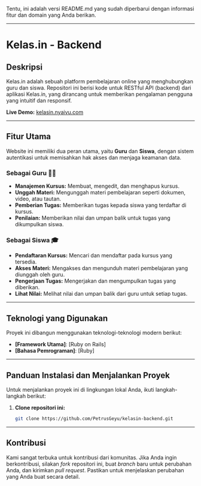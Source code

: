 Tentu, ini adalah versi README.md yang sudah diperbarui dengan informasi fitur dan domain yang Anda berikan.

-----

# Kelas.in - Backend

## Deskripsi

Kelas.in adalah sebuah platform pembelajaran online yang menghubungkan guru dan siswa. Repositori ini berisi kode untuk RESTful API (backend) dari aplikasi Kelas.in, yang dirancang untuk memberikan pengalaman pengguna yang intuitif dan responsif.

**Live Demo:** [kelasin.nyaivu.com](https://kelasin.nyaivu.com)

-----

## Fitur Utama

Website ini memiliki dua peran utama, yaitu **Guru** dan **Siswa**, dengan sistem autentikasi untuk memisahkan hak akses dan menjaga keamanan data.

### Sebagai Guru 👨‍🏫

  * **Manajemen Kursus:** Membuat, mengedit, dan menghapus kursus.
  * **Unggah Materi:** Mengunggah materi pembelajaran seperti dokumen, video, atau tautan.
  * **Pemberian Tugas:** Memberikan tugas kepada siswa yang terdaftar di kursus.
  * **Penilaian:** Memberikan nilai dan umpan balik untuk tugas yang dikumpulkan siswa.

### Sebagai Siswa 🎓

  * **Pendaftaran Kursus:** Mencari dan mendaftar pada kursus yang tersedia.
  * **Akses Materi:** Mengakses dan mengunduh materi pembelajaran yang diunggah oleh guru.
  * **Pengerjaan Tugas:** Mengerjakan dan mengumpulkan tugas yang diberikan.
  * **Lihat Nilai:** Melihat nilai dan umpan balik dari guru untuk setiap tugas.

-----

## Teknologi yang Digunakan

Proyek ini dibangun menggunakan teknologi-teknologi modern berikut:

  * **[Framework Utama]**: [Ruby on Rails]
  * **[Bahasa Pemrograman]**: [Ruby]

-----

## Panduan Instalasi dan Menjalankan Proyek

Untuk menjalankan proyek ini di lingkungan lokal Anda, ikuti langkah-langkah berikut:

1.  **Clone repositori ini:**

    ```bash
    git clone https://github.com/PetrusGeyu/kelasin-backend.git
    ```



-----

## Kontribusi

Kami sangat terbuka untuk kontribusi dari komunitas. Jika Anda ingin berkontribusi, silakan *fork* repositori ini, buat *branch* baru untuk perubahan Anda, dan kirimkan *pull request*. Pastikan untuk menjelaskan perubahan yang Anda buat secara detail.
